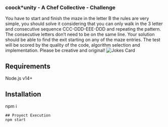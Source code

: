### coock*unity - A Chef Collective - Challenge

You have to start and finish the maze in the letter B
the rules are very simple, you should solve it considering that you can only walk in the 3 letter and 
consecutive sequence CCC-DDD-EEE-DDD and repeating the pattern. 
The consecutive letters don’t need to be on the same line. Your solution should be able to find the exit starting on any of the maze entries.
The test will be scored by the quality of the code, algorithm selection and implementation.
Please be creative and original!
![Jokes Card](https://readme-jokes.vercel.app/api)

## Requirements
Node.js v14+

## Installation
npm i
```
## Proyect Execution
npm start


